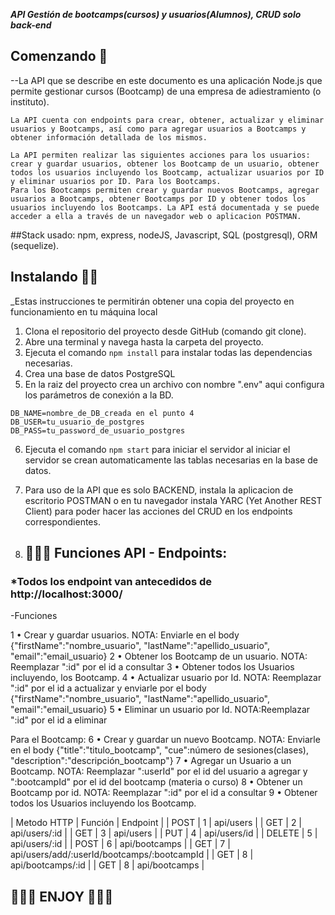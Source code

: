 ***API Gestión de bootcamps(cursos) y usuarios(Alumnos), CRUD solo back-end***

## Comenzando 🚀
--La API que se describe en este documento es una aplicación Node.js que permite gestionar cursos (Bootcamp) de una empresa de adiestramiento (o instituto). 

    La API cuenta con endpoints para crear, obtener, actualizar y eliminar usuarios y Bootcamps, así como para agregar usuarios a Bootcamps y obtener información detallada de los mismos. 
    
    La API permiten realizar las siguientes acciones para los usuarios: crear y guardar usuarios, obtener los Bootcamp de un usuario, obtener todos los usuarios incluyendo los Bootcamp, actualizar usuarios por ID y eliminar usuarios por ID. Para los Bootcamps. 
    Para los Bootcamps permiten crear y guardar nuevos Bootcamps, agregar usuarios a Bootcamps, obtener Bootcamps por ID y obtener todos los usuarios incluyendo los Bootcamps. La API está documentada y se puede acceder a ella a través de un navegador web o aplicacion POSTMAN.

##Stack usado: npm, express, nodeJS, Javascript, SQL (postgresql), ORM (sequelize).

## Instalando 🚀🚀
_Estas instrucciones te permitirán obtener una copia del proyecto en funcionamiento en tu máquina local 


1. Clona el repositorio del proyecto desde GitHub (comando git clone).
2. Abre una terminal y navega hasta la carpeta del proyecto.
3. Ejecuta el comando `npm install` para instalar todas las dependencias necesarias.
4. Crea una base de datos PostgreSQL
5. En la raiz del proyecto crea un archivo con nombre ".env" aqui configura los parámetros de conexión a la BD.
```
DB_NAME=nombre_de_DB_creada en el punto 4
DB_USER=tu_usuario_de_postgres
DB_PASS=tu_password_de_usuario_postgres
```
6. Ejecuta el comando `npm start` para iniciar el servidor al iniciar el servidor se crean automaticamente las tablas necesarias en la base de datos.
7. Para uso de la API que es solo BACKEND, instala la aplicacion de escritorio POSTMAN o en tu navegador instala YARC (Yet Another REST Client) para poder hacer las acciones del CRUD en los endpoints correspondientes.



8. ##  🚀🚀🚀 Funciones API - Endpoints:

### *Todos los endpoint van antecedidos de http://localhost:3000/

-Funciones 

1 • Crear y guardar usuarios.                            NOTA: Enviarle en el body {"firstName":"nombre_usuario", "lastName":"apellido_usuario", "email":"email_usuario}
2 • Obtener los Bootcamp de un usuario.                 NOTA: Reemplazar ":id" por el id a consultar
3 • Obtener todos los Usuarios incluyendo, los Bootcamp. 
4 • Actualizar usuario por Id.                           NOTA: Reemplazar ":id" por el id a actualizar y enviarle por el body {"firstName":"nombre_usuario", "lastName":"apellido_usuario", "email":"email_usuario}
5 • Eliminar un usuario por Id.                          NOTA:Reemplazar ":id" por el id a eliminar

Para el Bootcamp:
6 • Crear y guardar un nuevo Bootcamp.                  NOTA: Enviarle en el body {"title":"titulo_bootcamp", "cue":número de sesiones(clases), "description":"descripción_bootcamp"}
7 • Agregar un Usuario a un Bootcamp.                   NOTA: Reemplazar ":userId" por el id del usuario a agregar y ":bootcampId" por el id del bootcamp (materia o curso)
8 • Obtener un Bootcamp por id.                         NOTA: Reemplazar ":id" por el id a consultar
9 • Obtener todos los Usuarios incluyendo los Bootcamp. 

| Metodo HTTP | Función |                 Endpoint                      | 
|    POST     |    1    |  api/users                                    | 
|    GET      |    2    |  api/users/:id                                | 
|    GET      |    3    |  api/users                                    | 
|    PUT      |    4    |  api/users/id                                 | 
|    DELETE   |    5    |  api/users/:id                                |
|    POST     |    6    |  api/bootcamps                                |
|    GET      |    7    |  api/users/add/:userId/bootcamps/:bootcampId  |
|    GET      |    8    |  api/bootcamps/:id                            | 
|    GET      |    8    |  api/bootcamps                                | 


##  🚀🚀🚀 ENJOY 🚀🚀🚀

